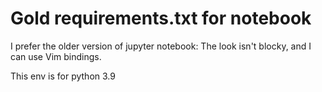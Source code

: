 # Gold requirements.txt for notebook

I prefer the older version of jupyter notebook: The look isn't blocky, and I can use Vim bindings.

This env is for python 3.9
